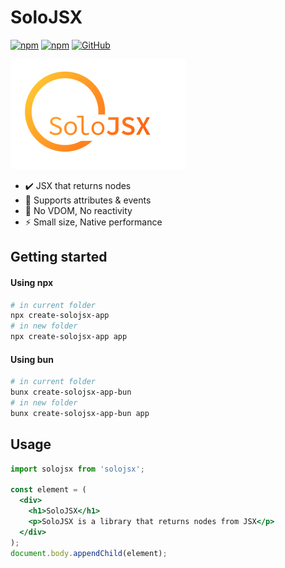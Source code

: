 # SoloJSX

[![npm](https://img.shields.io/npm/v/solojsx)](https://www.npmjs.com/package/solojsx)
[![npm](https://img.shields.io/npm/dm/solojsx)](https://www.npmjs.com/package/solojsx)
[![GitHub](https://img.shields.io/github/license/SoloJSX/solojsx)](https://github.com/git/git-scm.com/blob/main/MIT-LICENSE.txt)

![alt text](https://github.com/SoloJSX/SoloJSX/blob/main/.github/solojsx_logo.png?raw=true)

- :heavy_check_mark: JSX that returns nodes
- :gem: Supports attributes & events
- :tada: No VDOM, No reactivity
- :zap: Small size, Native performance

## Getting started

#### Using npx
```bash
# in current folder
npx create-solojsx-app
# in new folder
npx create-solojsx-app app
```

#### Using bun
```bash
# in current folder
bunx create-solojsx-app-bun
# in new folder
bunx create-solojsx-app-bun app
```

## Usage
```jsx  
import solojsx from 'solojsx';

const element = (
  <div>
    <h1>SoloJSX</h1>
    <p>SoloJSX is a library that returns nodes from JSX</p>
  </div>
);
document.body.appendChild(element);
```

